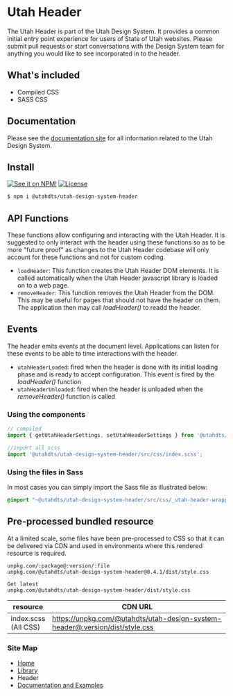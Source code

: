 # Utah Header
The Utah Header is part of the Utah Design System. It provides a common initial entry point experience for users of State of Utah websites. Please submit pull requests or start conversations with the Design System team for anything you would like to see incorporated in to the header.

## What's included

- Compiled CSS
- SASS CSS

## Documentation

Please see the [documentation site](https://designsystem.utah.gov/) for all information related to the Utah Design System.

## Install

[![See it on NPM!](https://img.shields.io/npm/v/@utahdts/utah-design-system-header.svg?style=for-the-badge&color=orange)](https://www.npmjs.com/package/@utahdts/utah-design-system-header)
[![License](https://img.shields.io/npm/l/@utahdts/utah-design-system.svg?color=blue&style=for-the-badge)](https://github.com/utahdts/utah-design-system/raw/dev/LICENSE)

```bash
$ npm i @utahdts/utah-design-system-header
```

## API Functions
These functions allow configuring and interacting with the Utah Header. It is suggested to only interact with the header using these functions so as to be more "future proof" as changes to the Utah Header codebase will only account for these functions and not for custom coding.
* `loadHeader`: This function creates the Utah Header DOM elements. It is called automatically when the Utah Header javascript library is loaded on to a web page.
* `removeHeader`: This function removes the Utah Header from the DOM. This may be useful for pages that should not have the header on them. The application then may call *loadHeader()* to readd the header.

## Events
The header emits events at the document level. Applications can listen for these events to be able to time interactions with the header.
* `utahHeaderLoaded`: fired when the header is done with its initial loading phase and is ready to accept configuration. This event is fired by the *loadHeader()* function
* `utahHeaderUnloaded`: fired when the header is unloaded when the *removeHeader()* function is called

### Using the components

```JavaScript
// compiled
import { getUtahHeaderSettings, setUtahHeaderSettings } from '@utahdts/utah-design-system-header';

//import all scss
import '@utahdts/utah-design-system-header/src/css/index.scss';
```

### Using the files in Sass

In most cases you can simply import the Sass file as illustrated below:

```scss
@import "~@utahdts/utah-design-system-header/src/css/_utah-header-wrapper.scss";
```

## Pre-processed bundled resource

At a limited scale, some files have been pre-processed to CSS so that it can be delivered via CDN and used in environments where this rendered resource is required.

```
unpkg.com/:package@:version/:file
unpkg.com/@utahdts/utah-design-system-header@0.4.1/dist/style.css

Get latest
unpkg.com/@utahdts/utah-design-system-header/dist/style.css
```

| resource                | CDN URL                                                                      |
|-------------------------|------------------------------------------------------------------------------|
| index.scss<br>(All CSS) | https://unpkg.com/@utahdts/utah-design-system-header@:version/dist/style.css |



### Site Map

- [Home](https://utahdts.github.io/utah-design-system/)
- [Library](https://utahdts.github.io/utah-design-system/library/)
- Header
- [Documentation and Examples](../website/README.md)
